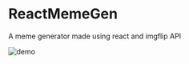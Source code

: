 # ReactMemeGen
A meme generator made using react and <a src="https://imgflip.com/api" >imgflip API</a>

<img src="https://github.com/namratapdr/ReactMemeGen/blob/master/demo.png" alt="demo"/>
